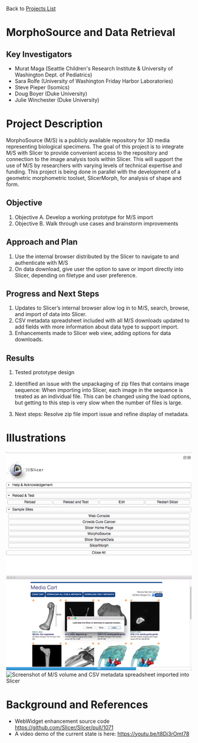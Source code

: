 Back to [Projects List](../../README.md#ProjectsList)

# MorphoSource and Data Retrieval

## Key Investigators

- Murat Maga (Seattle Children's Research Institute & University of Washington Dept. of Pediatrics)
- Sara Rolfe (University of Washington Friday Harbor Laboratories)
- Steve Pieper (Isomics)
- Doug Boyer (Duke University)
- Julie Winchester (Duke University)

# Project Description

MorphoSource (M/S) is a publicly available repository for 3D media representing biological specimens. The goal of this project is to integrate M/S with Slicer to provide convenient access to the repository and connection to the image analysis tools within Slicer. This will support the use of M/S by researchers with varying levels of technical expertise and funding. This project is being done in parallel with the development of a geometric morphometric toolset, SlicerMorph, for analysis of shape and form.

## Objective

<!-- Describe here WHAT you would like to achieve (what you will have as end result). -->

1. Objective A. Develop a working prototype for M/S import
1. Objective B. Walk through use cases and brainstorm improvements

## Approach and Plan

<!-- Describe here HOW you would like to achieve the objectives stated above. -->

1.  Use the internal browser distributed by the Slicer to navigate to and authenticate with M/S
2.  On data download, give user the option to save or import directly into Slicer, depending on filetype and user preference.

## Progress and Next Steps

<!-- Update this section as you make progress, describing of what you have ACTUALLY DONE. If there are specific steps that you could not complete then you can describe them here, too. -->

1. Updates to Slicer’s internal browser allow log in to M/S, search, browse, and import of data into Slicer.
2. CSV metadata spreadsheet included with all M/S downloads updated to add fields with more information about data type to support import.
3. Enhancements made to Slicer web view, adding options for data downloads.

## Results
1. Tested prototype design

2. Identified an issue with the unpackaging of zip files that contains image sequence: When importing into Slicer, each image in the sequence is treated as an individual file. This can be changed using the load options, but getting to this step is very slow when the number of files is large. 

3. Next steps: Resolve zip file import issue and refine display of metadata.

# Illustrations

<!-- Add pictures and links to videos that demonstrate what has been accomplished.-->
![M/S Data checkout](MS3.png)
![Screenshot of M/S button in WebEngine module](MS2.png)
![Screenshot of M/S volume and CSV metadata spreadsheet imported into Slicer](MSI.png)




# Background and References

<!-- If you developed any software, include link to the source code repository. If possible, also add links to sample data, and to any relevant publications. -->
+ WebWidget enhancement source code https://github.com/Slicer/Slicer/pull/1071
+ A video demo of the current state is here: https://youtu.be/t8Dj3rOmt78
